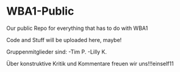 # WBA1-Public
Our public Repo for everything that has to do with WBA1

Code and Stuff will be uploaded here, maybe!

Gruppenmitglieder sind:
-Tim P.
-Lilly K.

Über konstruktive Kritik und Kommentare freuen wir uns!!!einself11